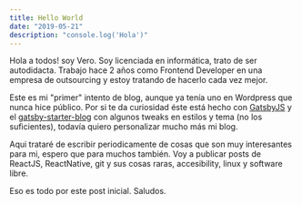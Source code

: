 ```yaml
---
title: Hello World
date: "2019-05-21"
description: "console.log('Hola')"
---
```


Hola a todos! soy Vero. Soy licenciada en informática, trato de ser autodidacta. Trabajo hace 2 años como Frontend Developer en una empresa de outsourcing y estoy tratando de hacerlo cada vez mejor.

Este es mi "primer" intento de blog, aunque ya tenía uno en Wordpress que nunca hice público. Por si te da curiosidad éste está hecho con [GatsbyJS](https://www.gatsbyjs.org/) y el [gatsby-starter-blog](https://www.gatsbyjs.org/starters/gatsbyjs/gatsby-starter-blog/) con algunos tweaks en estilos y tema (no los suficientes), todavía quiero personalizar mucho más mi blog.


Aqui trataré de escribir periodicamente de cosas que son muy interesantes para mi, espero que para muchos también. Voy a publicar posts de ReactJS, ReactNative, git y sus cosas raras, accesibility, linux y software libre.


Eso es todo por este post inicial. Saludos.
